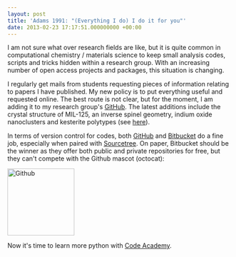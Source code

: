 ```yaml
---
layout: post
title: 'Adams 1991: "(Everything I do) I do it for you"'
date: 2013-02-23 17:17:51.000000000 +00:00
---
```

<p>I am not sure what over research fields are like, but it is quite common in computational chemistry / materials science to keep small analysis codes, scripts and tricks hidden within a research group. With an increasing number of open access projects and packages, this situation is changing.</p>
<p>I regularly get mails from students requesting pieces of information relating to papers I have published. My new policy is to put everything useful and requested online. The best route is not clear, but for the moment, I am adding it to my research group's <a href="https://github.com/WMD-group">GitHub</a>. The latest additions include the crystal structure of MIL-125, an inverse spinel geometry, indium oxide nanoclusters and kesterite polytypes (see <a href="https://github.com/WMD-Bath/Crystal_Structures">here</a>).</p>
<p>In terms of version control for codes, both <a href="https://github.com/">GitHub</a> and <a href="https://bitbucket.org/">Bitbucket</a> do a fine job, especially when paired with <a href="http://www.sourcetreeapp.com/">Sourcetree</a>. On paper, Bitbucket should be the winner as they offer both public and private repositories for free, but they can't compete with the Github mascot (octocat):</p>

<a href="https://github.com/WMD-Bath"><img class="size-thumbnail wp-image-524 aligncenter" src="{{ site.baseurl }}/assets/2013/02/github-round1.png" alt="Github" width="150" height="150" /></a>

Now it's time to learn more python with <a href="http://www.codecademy.com/#!/exercises/0">Code Academy</a>.
